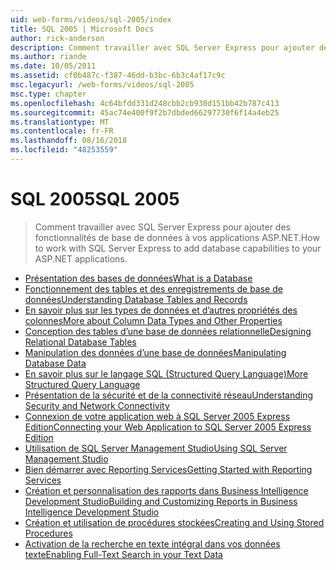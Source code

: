 ```yaml
---
uid: web-forms/videos/sql-2005/index
title: SQL 2005 | Microsoft Docs
author: rick-anderson
description: Comment travailler avec SQL Server Express pour ajouter des fonctionnalités de base de données à vos applications ASP.NET.
ms.author: riande
ms.date: 10/05/2011
ms.assetid: cf0b487c-f387-46dd-b3bc-6b3c4af17c9c
msc.legacyurl: /web-forms/videos/sql-2005
msc.type: chapter
ms.openlocfilehash: 4c64bfdd331d248cbb2cb930d151bb42b787c413
ms.sourcegitcommit: 45ac74e400f9f2b7dbded66297730f6f14a4eb25
ms.translationtype: MT
ms.contentlocale: fr-FR
ms.lasthandoff: 08/16/2018
ms.locfileid: "48253559"
---
```

<a name="sql-2005"></a><span data-ttu-id="02d98-103">SQL 2005</span><span class="sxs-lookup"><span data-stu-id="02d98-103">SQL 2005</span></span>
====================
> <span data-ttu-id="02d98-104">Comment travailler avec SQL Server Express pour ajouter des fonctionnalités de base de données à vos applications ASP.NET.</span><span class="sxs-lookup"><span data-stu-id="02d98-104">How to work with SQL Server Express to add database capabilities to your ASP.NET applications.</span></span>


- [<span data-ttu-id="02d98-105">Présentation des bases de données</span><span class="sxs-lookup"><span data-stu-id="02d98-105">What is a Database</span></span>](what-is-a-database.md)
- [<span data-ttu-id="02d98-106">Fonctionnement des tables et des enregistrements de base de données</span><span class="sxs-lookup"><span data-stu-id="02d98-106">Understanding Database Tables and Records</span></span>](understanding-database-tables-and-records.md)
- [<span data-ttu-id="02d98-107">En savoir plus sur les types de données et d’autres propriétés des colonnes</span><span class="sxs-lookup"><span data-stu-id="02d98-107">More about Column Data Types and Other Properties</span></span>](more-about-column-data-types-and-other-properties.md)
- [<span data-ttu-id="02d98-108">Conception des tables d’une base de données relationnelle</span><span class="sxs-lookup"><span data-stu-id="02d98-108">Designing Relational Database Tables</span></span>](designing-relational-database-tables.md)
- [<span data-ttu-id="02d98-109">Manipulation des données d’une base de données</span><span class="sxs-lookup"><span data-stu-id="02d98-109">Manipulating Database Data</span></span>](manipulating-database-data.md)
- [<span data-ttu-id="02d98-110">En savoir plus sur le langage SQL (Structured Query Language)</span><span class="sxs-lookup"><span data-stu-id="02d98-110">More Structured Query Language</span></span>](more-structured-query-language.md)
- [<span data-ttu-id="02d98-111">Présentation de la sécurité et de la connectivité réseau</span><span class="sxs-lookup"><span data-stu-id="02d98-111">Understanding Security and Network Connectivity</span></span>](understanding-security-and-network-connectivity.md)
- [<span data-ttu-id="02d98-112">Connexion de votre application web à SQL Server 2005 Express Edition</span><span class="sxs-lookup"><span data-stu-id="02d98-112">Connecting your Web Application to SQL Server 2005 Express Edition</span></span>](connecting-your-web-application-to-sql-server-2005-express-edition.md)
- [<span data-ttu-id="02d98-113">Utilisation de SQL Server Management Studio</span><span class="sxs-lookup"><span data-stu-id="02d98-113">Using SQL Server Management Studio</span></span>](using-sql-server-management-studio.md)
- [<span data-ttu-id="02d98-114">Bien démarrer avec Reporting Services</span><span class="sxs-lookup"><span data-stu-id="02d98-114">Getting Started with Reporting Services</span></span>](getting-started-with-reporting-services.md)
- [<span data-ttu-id="02d98-115">Création et personnalisation des rapports dans Business Intelligence Development Studio</span><span class="sxs-lookup"><span data-stu-id="02d98-115">Building and Customizing Reports in Business Intelligence Development Studio</span></span>](building-and-customizing-reports-in-business-intelligence-development-studio.md)
- [<span data-ttu-id="02d98-116">Création et utilisation de procédures stockées</span><span class="sxs-lookup"><span data-stu-id="02d98-116">Creating and Using Stored Procedures</span></span>](creating-and-using-stored-procedures.md)
- [<span data-ttu-id="02d98-117">Activation de la recherche en texte intégral dans vos données texte</span><span class="sxs-lookup"><span data-stu-id="02d98-117">Enabling Full-Text Search in your Text Data</span></span>](enabling-full-text-search-in-your-text-data.md)
